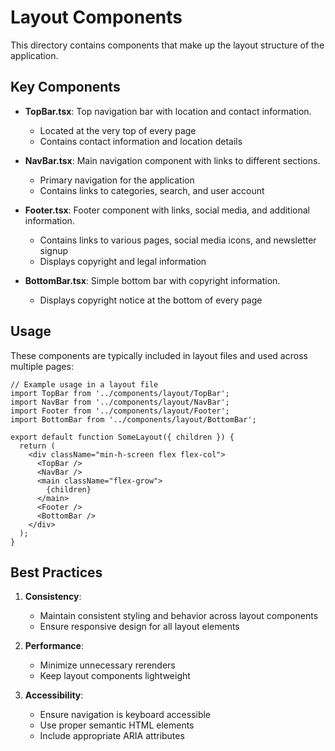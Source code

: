 # Layout Components

This directory contains components that make up the layout structure of the application.

## Key Components

- **TopBar.tsx**: Top navigation bar with location and contact information.
  - Located at the very top of every page
  - Contains contact information and location details

- **NavBar.tsx**: Main navigation component with links to different sections.
  - Primary navigation for the application
  - Contains links to categories, search, and user account

- **Footer.tsx**: Footer component with links, social media, and additional information.
  - Contains links to various pages, social media icons, and newsletter signup
  - Displays copyright and legal information

- **BottomBar.tsx**: Simple bottom bar with copyright information.
  - Displays copyright notice at the bottom of every page

## Usage

These components are typically included in layout files and used across multiple pages:

```tsx
// Example usage in a layout file
import TopBar from '../components/layout/TopBar';
import NavBar from '../components/layout/NavBar';
import Footer from '../components/layout/Footer';
import BottomBar from '../components/layout/BottomBar';

export default function SomeLayout({ children }) {
  return (
    <div className="min-h-screen flex flex-col">
      <TopBar />
      <NavBar />
      <main className="flex-grow">
        {children}
      </main>
      <Footer />
      <BottomBar />
    </div>
  );
}
```

## Best Practices

1. **Consistency**: 
   - Maintain consistent styling and behavior across layout components
   - Ensure responsive design for all layout elements

2. **Performance**:
   - Minimize unnecessary rerenders
   - Keep layout components lightweight

3. **Accessibility**:
   - Ensure navigation is keyboard accessible
   - Use proper semantic HTML elements
   - Include appropriate ARIA attributes 